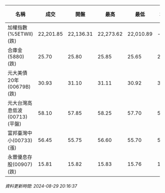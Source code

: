 | 名稱 | 成交 | 開盤 | 最高 | 最低 | 均價 | 成交金額(億) | 昨收 | 漲跌幅 | 漲跌 | 總量 | 昨量 | 振幅 |
| -------- | -------- | -------- | -------- |-------- | -------- | -------- |-------- |-------- |-------- | -------- | -------- |-------- |
|加權指數(%5ETWII) (跌)|22,201.85|22,136.31|22,273.62|22,010.89|-|3,357.74|22,370.66|0.75%|168.81|7,445,880|0|1.17%|
|合庫金(5880) (跌)|25.70|25.80|25.85|25.65|25.73|1.84|25.80|0.39%|0.10|7,143|5,760|0.78%|
|元大美債20年(00679B) (跌)|30.93|31.10|31.11|30.92|31.01|22.11|31.12|0.61%|0.19|71,290|40,695|0.61%|
|元大台灣高息低波(00713) (平盤)|58.10|57.85|58.25|57.70|57.96|3.51|58.10|0.00%|0.00|6,062|6,731|0.95%|
|富邦臺灣中小(00733) (漲)|56.45|55.75|56.60|55.70|56.11|0.500|56.10|0.62%|0.35|891|678|1.60%|
|永豐優息存股(00907) (跌)|15.81|15.82|15.83|15.76|15.80|0.427|15.85|0.25%|0.04|2,702|2,671|0.44%|
###### 資料更新時間: 2024-08-29 20:16:37